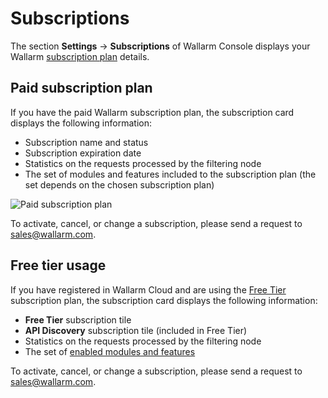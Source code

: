 # Subscriptions

The section **Settings** → **Subscriptions** of Wallarm Console displays your Wallarm [subscription plan](../../about-wallarm/subscription-plans.md) details.

## Paid subscription plan

If you have the paid Wallarm subscription plan, the subscription card displays the following information:

* Subscription name and status
* Subscription expiration date
* Statistics on the requests processed by the filtering node
* The set of modules and features included to the subscription plan (the set depends on the chosen subscription plan)

![Paid subscription plan](../../images/user-guides/settings/subscriptions/subscriptions.png)

To activate, cancel, or change a subscription, please send a request to [sales@wallarm.com](mailto:sales@wallarm.com).

## Free tier usage

If you have registered in Wallarm Cloud and are using the [Free Tier](../../about-wallarm/subscription-plans.md#free-tier) subscription plan, the subscription card displays the following information:

* **Free Tier** subscription tile
* **API Discovery** subscription tile (included in Free Tier)
* Statistics on the requests processed by the filtering node
* The set of [enabled modules and features](../../about-wallarm/subscription-plans.md#free-tier-us-cloud)

To activate, cancel, or change a subscription, please send a request to [sales@wallarm.com](mailto:sales@wallarm.com).

